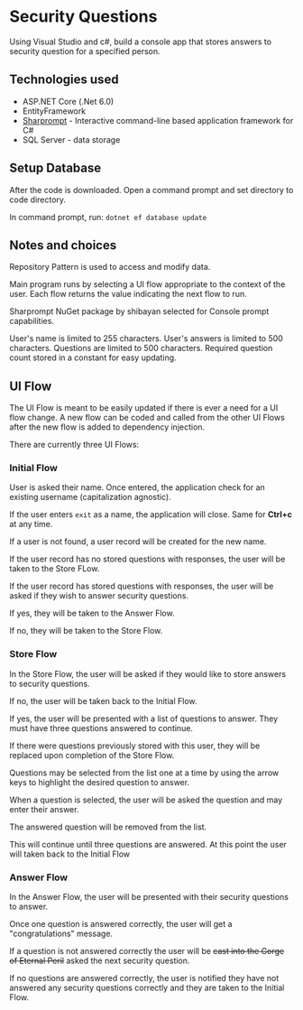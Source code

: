 # Security Questions
Using Visual Studio and c#, build a console app that stores answers to security question for a specified person.

## Technologies used
- ASP.NET Core (.Net 6.0)
- EntityFramework
- [Sharprompt](https://github.com/shibayan/Sharprompt) - Interactive command-line based application framework for C#
- SQL Server - data storage

## Setup Database
After the code is downloaded. Open a command prompt and set directory to code directory.

In command prompt, run: 
`dotnet ef database update`

## Notes and choices
Repository Pattern is used to access and modify data.

Main program runs by selecting a UI flow appropriate to the  context of the user. Each flow returns the value indicating the next flow to run.

Sharprompt NuGet package by shibayan selected for Console prompt capabilities.

User's name is limited to 255 characters.
User's answers is limited to 500 characters.
Questions are limited to 500 characters.
Required question count stored in a constant for easy updating.

## UI Flow

The UI Flow is meant to be easily updated if there is ever a need for a UI flow change. A new flow can be coded and called from the other UI Flows after the new flow is added to dependency injection.

There are currently three UI Flows:

### Initial Flow

User is asked their name. Once entered, the application check for an existing username (capitalization agnostic).

If the user enters `exit` as a name, the application will close. Same for **Ctrl+c** at any time.

If a user is not found, a user record will be created for the new name.

If the user record has no stored questions with responses, the user will be taken to the Store FLow.

If the user record has stored questions with responses, the user will be asked if they wish to answer security questions.

If yes, they will be taken to the Answer Flow.

If no, they will be taken to the Store Flow.

### Store Flow

In the Store Flow, the user will be asked if they would like to store answers to security questions.

If no, the user will be taken back to the Initial Flow.

If yes, the user will be presented with a list of questions to answer. They must have three questions answered to continue.

If there were questions previously stored with this user, they will be replaced upon completion of the Store Flow.

Questions may be selected from the list one at a time by using the arrow keys to highlight the desired question to answer.

When a question is selected, the user will be asked the question and may enter their answer.

The answered question will be removed from the list. 

This will continue until three questions are answered. At this point the user will taken back to the Initial Flow

### Answer Flow

In the Answer Flow, the user will be presented with their security questions to answer.

Once one question is answered correctly, the user will get a "congratulations" message.

If a question is not answered correctly the user will be ~~cast into the Gorge of Eternal Peril~~ asked the next security question.

If no questions are answered correctly, the user is notified they have not answered any security questions correctly and they are taken to the Initial Flow.

